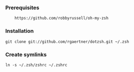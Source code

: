 ### Prerequisites

        https://github.com/robbyrussell/oh-my-zsh

### Installation

	git clone git://github.com/rgaertner/dotzsh.git ~/.zsh

### Create symlinks

	ln -s ~/.zsh/zshrc ~/.zshrc
